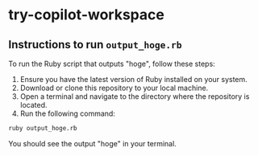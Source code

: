 # try-copilot-workspace

## Instructions to run `output_hoge.rb`

To run the Ruby script that outputs "hoge", follow these steps:

1. Ensure you have the latest version of Ruby installed on your system.
2. Download or clone this repository to your local machine.
3. Open a terminal and navigate to the directory where the repository is located.
4. Run the following command:

```sh
ruby output_hoge.rb
```

You should see the output "hoge" in your terminal.
